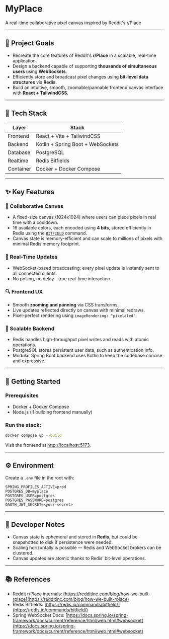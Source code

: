 # MyPlace

A real-time collaborative pixel canvas inspired by Reddit's r/Place

---

## 🎯 Project Goals

* Recreate the core features of Reddit's **r/Place** in a scalable, real-time application.
* Design a backend capable of supporting **thousands of simultaneous users** using **WebSockets**.
* Efficiently store and broadcast pixel changes using **bit-level data structures** via **Redis**.
* Build an intuitive, smooth, zoomable/pannable frontend canvas interface with **React + TailwindCSS**.

---

## 🧱 Tech Stack

| Layer     | Stack                             |
| --------- | --------------------------------- |
| Frontend  | React + Vite + TailwindCSS        |
| Backend   | Kotlin + Spring Boot + WebSockets |
| Database  | PostgreSQL                        |
| Realtime  | Redis Bitfields                   |
| Container | Docker + Docker Compose           |

---

## ✨ Key Features

### 🎨 Collaborative Canvas

* A fixed-size canvas (1024x1024) where users can place pixels in real time with a cooldown.
* 16 available colors, each encoded using **4 bits**, stored efficiently in Redis using the [`BITFIELD`](https://redis.io/commands/bitfield/) command.
* Canvas state is memory-efficient and can scale to millions of pixels with minimal Redis memory footprint.

### 📡 Real-Time Updates

* WebSocket-based broadcasting: every pixel update is instantly sent to all connected clients.
* No polling, no delay - true real-time interaction.

### 🔍 Frontend UX

* Smooth **zooming and panning** via CSS transforms.
* Live updates reflected directly on canvas with minimal redraws.
* Pixel-perfect rendering using `imageRendering: "pixelated"`. 

### 👥 Scalable Backend

* Redis handles high-throughput pixel writes and reads with atomic operations.
* PostgreSQL stores persistent user data, such as authentication info.
* Modular Spring Boot backend uses Kotlin to keep the codebase concise and expressive.

---

## 🚀 Getting Started

### Prerequisites

* Docker + Docker Compose
* Node.js (if building frontend manually)

### Run the stack:

```bash
docker compose up --build
```

Visit the frontend at [http://localhost:5173](http://localhost:5173).

---

## ⚙️ Environment

Create a `.env` file in the root with:

```env
SPRING_PROFILES_ACTIVE=prod
POSTGRES_DB=myplace
POSTGRES_USER=postgres
POSTGRES_PASSWORD=postgres
OAUTH_JWT_SECRET=<your-secret>
```

---

## 🧪 Developer Notes

* Canvas state is ephemeral and stored in **Redis**, but could be snapshotted to disk if persistence were needed.
* Scaling horizontally is possible — Redis and WebSocket brokers can be clustered.
* Canvas updates are atomic thanks to Redis’ bit-level operations.

---

## 📚 References

* Reddit r/Place internals: [https://redditinc.com/blog/how-we-built-rplace](https://redditinc.com/blog/how-we-built-rplace)
* Redis Bitfields: [https://redis.io/commands/bitfield/](https://redis.io/commands/bitfield/)
* Spring WebSocket Docs: [https://docs.spring.io/spring-framework/docs/current/reference/html/web.html#websocket](https://docs.spring.io/spring-framework/docs/current/reference/html/web.html#websocket)
